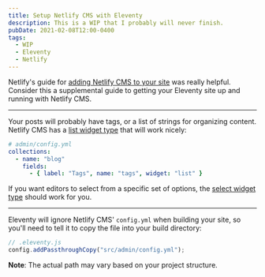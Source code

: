 ```yaml
---
title: Setup Netlify CMS with Eleventy
description: This is a WIP that I probably will never finish.
pubDate: 2021-02-08T12:00-0400
tags:
  - WIP
  - Eleventy
  - Netlify
---
```


Netlify's guide for [adding Netlify CMS to your site](https://www.netlifycms.org/docs/add-to-your-site/) was really helpful. Consider this a supplemental guide to getting your Eleventy site up and running with Netlify CMS.

---

Your posts will probably have tags, or a list of strings for organizing content. Netlify CMS has a [list widget type](https://www.netlifycms.org/docs/widgets/#list) that will work nicely:

```yaml
# admin/config.yml
collections:
  - name: "blog"
    fields:
      - { label: "Tags", name: "tags", widget: "list" }
```

If you want editors to select from a specific set of options, the [select widget type](https://www.netlifycms.org/docs/widgets/#select) should work for you.

---

Eleventy will ignore Netlify CMS' `config.yml` when building your site, so you'll need to tell it to copy the file into your build directory:

```js
// .eleventy.js
config.addPassthroughCopy("src/admin/config.yml");
```

**Note**: The actual path may vary based on your project structure.
